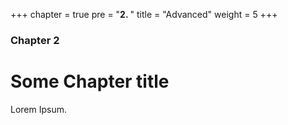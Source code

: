 +++
chapter = true
pre = "<b>2. </b>"
title = "Advanced"
weight = 5
+++

### Chapter 2

# Some Chapter title

Lorem Ipsum.